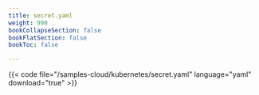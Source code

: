 ```yaml
---
title: secret.yaml
weight: 999
bookCollapseSection: false
bookFlatSection: false
bookToc: false

---
```


{{< code file="/samples-cloud/kubernetes/secret.yaml" language="yaml" download="true" >}}

